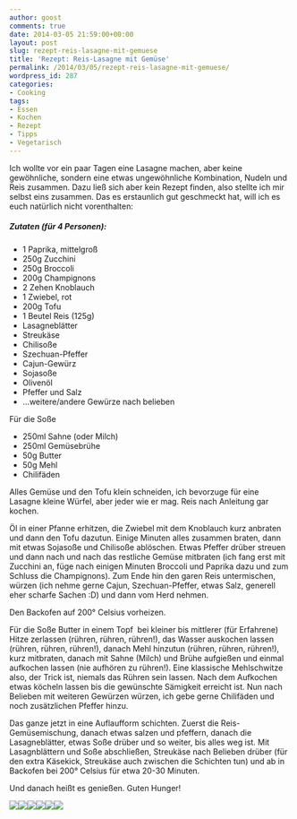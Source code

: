 ```yaml
---
author: goost
comments: true
date: 2014-03-05 21:59:00+00:00
layout: post
slug: rezept-reis-lasagne-mit-gemuese
title: 'Rezept: Reis-Lasagne mit Gemüse'
permalink: /2014/03/05/rezept-reis-lasagne-mit-gemuese/
wordpress_id: 287
categories:
- Cooking
tags:
- Essen
- Kochen
- Rezept
- Tipps
- Vegetarisch
---
```


Ich wollte vor ein paar Tagen eine Lasagne machen, aber keine gewöhnliche, sondern eine etwas ungewöhnliche Kombination, Nudeln und Reis zusammen. Dazu ließ sich aber kein Rezept finden, also stellte ich mir selbst eins zusammen. Das es erstaunlich gut geschmeckt hat, will ich es euch natürlich nicht vorenthalten:




##### Zutaten (für 4 Personen):


- 1 Paprika, mittelgroß
- 250g Zucchini
- 250g Broccoli
- 200g Champignons
- 2 Zehen Knoblauch
- 1 Zwiebel, rot
- 200g Tofu
- 1 Beutel Reis (125g)
- Lasagneblätter
- Streukäse
- Chilisoße
- Szechuan-Pfeffer
- Cajun-Gewürz
- Sojasoße
- Olivenöl
- Pfeffer und Salz
- …weitere/andere Gewürze nach belieben


Für die Soße


- 250ml Sahne (oder Milch)
- 250ml Gemüsebrühe
- 50g Butter
- 50g Mehl
- Chilifäden



Alles Gemüse und den Tofu klein schneiden, ich bevorzuge für eine Lasagne kleine Würfel, aber jeder wie er mag. Reis nach Anleitung gar kochen.




Öl in einer Pfanne erhitzen, die Zwiebel mit dem Knoblauch kurz anbraten und dann den Tofu dazutun. Einige Minuten alles zusammen braten, dann mit etwas Sojasoße und Chilisoße ablöschen. Etwas Pfeffer drüber streuen und dann nach und nach das restliche Gemüse mitbraten (ich fang erst mit Zucchini an, füge nach einigen Minuten Broccoli und Paprika dazu und zum Schluss die Champignons). Zum Ende hin den garen Reis untermischen, würzen (ich nehme gerne Cajun, Szechuan-Pfeffer, etwas Salz, generell eher scharfe Sachen :D) und dann vom Herd nehmen.




Den Backofen auf 200° Celsius vorheizen.




Für die Soße Butter in einem Topf  bei kleiner bis mittlerer (für Erfahrene) Hitze zerlassen (rühren, rühren, rühren!), das Wasser auskochen lassen (rühren, rühren, rühren!), danach Mehl hinzutun (rühren, rühren, rühren!), kurz mitbraten, danach mit Sahne (Milch) und Brühe aufgießen und einmal aufkochen lassen (nie aufhören zu rühren!). Eine klassische Mehlschwitze also, der Trick ist, niemals das Rühren sein lassen. Nach dem Aufkochen etwas köcheln lassen bis die gewünschte Sämigkeit erreicht ist. Nun nach Belieben mit weiteren Gewürzen würzen, ich gebe gerne Chilifäden und noch zusätzlichen Pfeffer hinzu.




Das ganze jetzt in eine Auflaufform schichten. Zuerst die Reis-Gemüsemischung, danach etwas salzen und pfeffern, danach die Lasagneblätter, etwas Soße drüber und so weiter, bis alles weg ist. Mit Lasagnblättern und Soße abschließen, Streukäse nach Belieben drüber (für den extra Käsekick, Streukäse auch zwischen die Schichten tun) und ab in Backofen bei 200° Celsius für etwa 20-30 Minuten.




Und danach heißt es genießen. Guten Hunger!


[![](http://www.pgunited.de/wp-content/uploads/2014/03/Vor-Reiszugabe.jpg)](http://www.pgunited.de/wp-content/uploads/2014/03/Vor-Reiszugabe.jpg)[![](http://www.pgunited.de/wp-content/uploads/2014/03/Fertige-Füllung.jpg)](http://www.pgunited.de/wp-content/uploads/2014/03/Fertige-Füllung.jpg)[![](http://www.pgunited.de/wp-content/uploads/2014/03/Eine-Schicht.jpg)](http://www.pgunited.de/wp-content/uploads/2014/03/Eine-Schicht.jpg)[![](http://www.pgunited.de/wp-content/uploads/2014/03/Fertig-geschichtet-Streukäse-war-alle.jpg)](http://www.pgunited.de/wp-content/uploads/2014/03/Fertig-geschichtet-Streukäse-war-alle.jpg)[![](http://www.pgunited.de/wp-content/uploads/2014/03/Frisch-aus-dem-Backofen.jpg)](http://www.pgunited.de/wp-content/uploads/2014/03/Frisch-aus-dem-Backofen.jpg)[![](http://www.pgunited.de/wp-content/uploads/2014/03/mhmmmm.jpg)](http://www.pgunited.de/wp-content/uploads/2014/03/mhmmmm.jpg)
